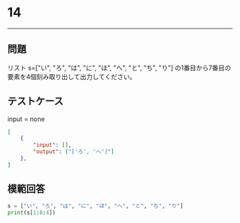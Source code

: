 # 14

---
## 問題

リスト s=["い", "ろ", "は", "に", "ほ", "へ", "と", "ち", "り"] の1番目から7番目の要素を4個刻み取り出して出力してください。

## テストケース
input = none
```json
[
	{
		"input": [],
		"output": ["['ろ', 'へ']"]
  	},
]
```

## 模範回答
```python
s = ["い", "ろ", "は", "に", "ほ", "へ", "と", "ち", "り"]
print(s[1:8:4])
```